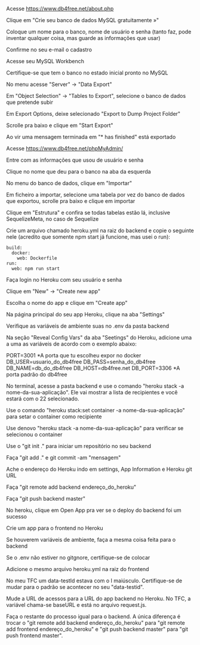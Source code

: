 Acesse https://www.db4free.net/about.php

Clique em "Crie seu banco de dados MySQL gratuitamente »"

Coloque um nome para o banco, nome de usuário e senha (tanto faz, pode inventar qualquer coisa, mas guarde as informações que usar)

Confirme no seu e-mail o cadastro

Acesse seu MySQL Workbench

Certifique-se que tem o banco no estado inicial pronto no MySQL

No menu acesse "Server" -> "Data Export"

Em "Object Selection" -> "Tables to Export", selecione o banco de dados que pretende subir

Em Export Options, deixe selecionado "Export to Dump Project Folder"

Scrolle pra baixo e clique em "Start Export"

Ao vir uma mensagem terminada em "* has finished" está exportado

Acesse https://www.db4free.net/phpMyAdmin/

Entre com as informações que usou de usuário e senha

Clique no nome que deu para o banco na aba da esquerda

No menu do banco de dados, clique em "Importar"

Em ficheiro a importar, selecione uma tabela por vez do banco de dados que exportou, scrolle pra baixo e clique em importar

Clique em "Estrutura" e confira se todas tabelas estão lá, inclusive SequelizeMeta, no caso de Sequelize

Crie um arquivo chamado heroku.yml na raiz do backend e copie o seguinte nele (acredito que somente npm start já funcione, mas usei o run):

    build:
      docker:
        web: Dockerfile
    run:
      web: npm run start

Faça login no Heroku com seu usuário e senha

Clique em "New" -> "Create new app"

Escolha o nome do app e clique em "Create app"

Na página principal do seu app Heroku, clique na aba "Settings"

Verifique as variáveis de ambiente suas no .env da pasta backend

Na seção "Reveal Config Vars" da aba "Seetings" do Heroku, adicione uma a uma as variáveis de acordo com o exemplo abaixo:

PORT=3001 *A porta que tu escolheu expor no docker
DB_USER=usuario_do_db4free
DB_PASS=senha_do_db4free
DB_NAME=db_do_db4free
DB_HOST=db4free.net
DB_PORT=3306 *A porta padrão do db4free

No terminal, acesse a pasta backend e use o comando "heroku stack -a nome-da-sua-aplicação". Ele vai mostrar a lista de recipientes e você estará com o 22 selecionado.

Use o comando "heroku stack:set container -a nome-da-sua-aplicação" para setar o container como recipiente

Use denovo "heroku stack -a nome-da-sua-aplicação" para verificar se selecionou o container

Use o "git init ." para iniciar um repositório no seu backend

Faça "git add ." e git commit -am "mensagem"

Ache o endereço do Heroku indo em settings, App Information e Heroku git URL

Faça "git remote add backend endereço_do_heroku"

Faça "git push backend master"

No heroku, clique em Open App pra ver se o  deploy do backend foi um sucesso

Crie um app para o frontend no Heroku

Se houverem variáveis de ambiente, faça a mesma coisa feita para o backend

Se o .env não estiver no gitgnore, certifique-se de colocar

Adicione o mesmo arquivo heroku.yml na raiz do frontend

No meu TFC um data-testId estava com o I maiúsculo. Certifique-se de mudar para o padrão se acontecer no seu "data-testid".

Mude a URL de acessos para a URL do app backend no Heroku. No TFC, a variável chama-se baseURL e está no arquivo request.js.

Faça o restante do processo igual para o backend. A única diferença é trocar o "git remote add backend endereço_do_heroku" para "git remote add frontend endereço_do_heroku" e "git push backend master" para "git push frontend master".
